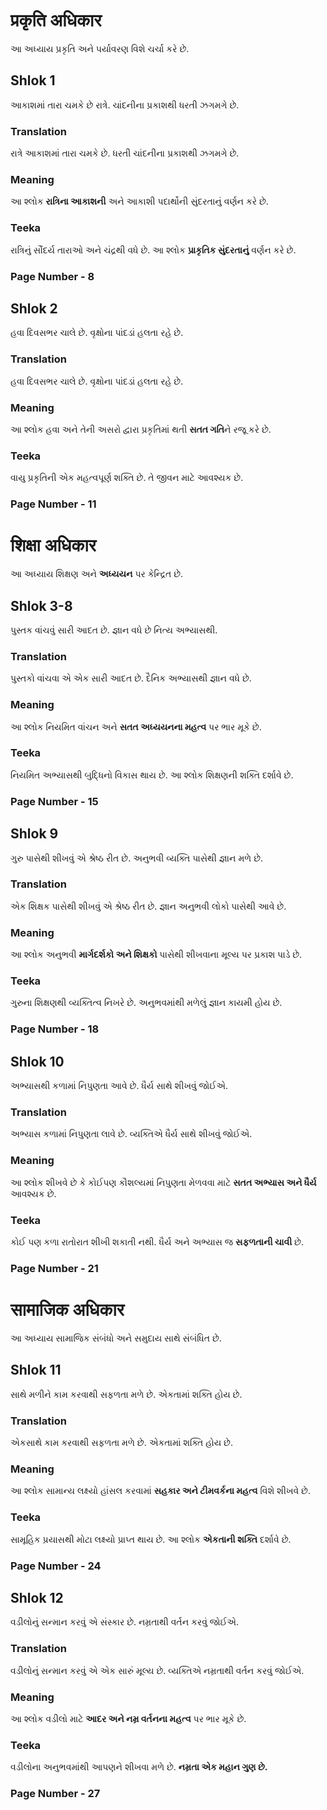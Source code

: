 # प्रकृति अधिकार

આ અધ્યાય પ્રકૃતિ અને પર્યાવરણ વિશે ચર્ચા કરે છે.

## Shlok 1

આકાશમાં તારા ચમકે છે રાત્રે.
ચાંદનીના પ્રકાશથી ધરતી ઝગમગે છે.

### Translation

રાત્રે આકાશમાં તારા ચમકે છે.
ધરતી ચાંદનીના પ્રકાશથી ઝગમગે છે.

### Meaning

આ શ્લોક **રાત્રિના આકાશની** અને આકાશી પદાર્થોની સુંદરતાનું વર્ણન કરે છે.

### Teeka

રાત્રિનું સૌંદર્ય તારાઓ અને ચંદ્રથી વધે છે. આ શ્લોક **પ્રાકૃતિક સુંદરતાનું** વર્ણન કરે છે.

### Page Number - 8

## Shlok 2

હવા દિવસભર ચાલે છે.
વૃક્ષોના પાંદડાં હલતા રહે છે.

### Translation

હવા દિવસભર ચાલે છે.
વૃક્ષોના પાંદડાં હલતા રહે છે.

### Meaning

આ શ્લોક હવા અને તેની અસરો દ્વારા પ્રકૃતિમાં થતી **સતત ગતિ**ને રજૂ કરે છે.

### Teeka

વાયુ પ્રકૃતિની એક મહત્વપૂર્ણ શક્તિ છે. તે જીવન માટે આવશ્યક છે.

### Page Number - 11

# शिक्षा अधिकार

આ અધ્યાય શિક્ષણ અને **અધ્યયન** પર કેન્દ્રિત છે.

## Shlok 3-8

પુસ્તક વાંચવું સારી આદત છે.
જ્ઞાન વધે છે નિત્ય અભ્યાસથી.

### Translation

પુસ્તકો વાંચવા એ એક સારી આદત છે.
દૈનિક અભ્યાસથી જ્ઞાન વધે છે.

### Meaning

આ શ્લોક નિયમિત વાંચન અને **સતત અધ્યયનના મહત્વ** પર ભાર મૂકે છે.

### Teeka

નિયમિત અભ્યાસથી બુદ્ધિનો વિકાસ થાય છે. આ શ્લોક શિક્ષણની શક્તિ દર્શાવે છે.

### Page Number - 15

## Shlok 9

ગુરુ પાસેથી શીખવું એ શ્રેષ્ઠ રીત છે.
અનુભવી વ્યક્તિ પાસેથી જ્ઞાન મળે છે.

### Translation

એક શિક્ષક પાસેથી શીખવું એ શ્રેષ્ઠ રીત છે.
જ્ઞાન અનુભવી લોકો પાસેથી આવે છે.

### Meaning

આ શ્લોક અનુભવી **માર્ગદર્શકો અને શિક્ષકો** પાસેથી શીખવાના મૂલ્ય પર પ્રકાશ પાડે છે.

### Teeka

ગુરુના શિક્ષણથી વ્યક્તિત્વ નિખરે છે. અનુભવમાંથી મળેલું જ્ઞાન કાયમી હોય છે.

### Page Number - 18

## Shlok 10

અભ્યાસથી કળામાં નિપુણતા આવે છે.
ધૈર્ય સાથે શીખવું જોઈએ.

### Translation

અભ્યાસ કળામાં નિપુણતા લાવે છે.
વ્યક્તિએ ધૈર્ય સાથે શીખવું જોઈએ.

### Meaning

આ શ્લોક શીખવે છે કે કોઈપણ કૌશલ્યમાં નિપુણતા મેળવવા માટે **સતત અભ્યાસ અને ધૈર્ય** આવશ્યક છે.

### Teeka

કોઈ પણ કળા રાતોરાત શીખી શકાતી નથી. ધૈર્ય અને અભ્યાસ જ **સફળતાની ચાવી** છે.

### Page Number - 21

# सामाजिक अधिकार

આ અધ્યાય સામાજિક સંબંધો અને સમુદાય સાથે સંબંધિત છે.

## Shlok 11

સાથે મળીને કામ કરવાથી સફળતા મળે છે.
એકતામાં શક્તિ હોય છે.

### Translation

એકસાથે કામ કરવાથી સફળતા મળે છે.
એકતામાં શક્તિ હોય છે.

### Meaning

આ શ્લોક સામાન્ય લક્ષ્યો હાંસલ કરવામાં **સહકાર અને ટીમવર્કના મહત્વ** વિશે શીખવે છે.

### Teeka

સામૂહિક પ્રયાસથી મોટા લક્ષ્યો પ્રાપ્ત થાય છે. આ શ્લોક **એકતાની શક્તિ** દર્શાવે છે.

### Page Number - 24

## Shlok 12

વડીલોનું સન્માન કરવું એ સંસ્કાર છે.
નમ્રતાથી વર્તન કરવું જોઈએ.

### Translation

વડીલોનું સન્માન કરવું એ એક સારું મૂલ્ય છે.
વ્યક્તિએ નમ્રતાથી વર્તન કરવું જોઈએ.

### Meaning

આ શ્લોક વડીલો માટે **આદર અને નમ્ર વર્તનના મહત્વ** પર ભાર મૂકે છે.

### Teeka

વડીલોના અનુભવમાંથી આપણને શીખવા મળે છે. **નમ્રતા એક મહાન ગુણ છે.**

### Page Number - 27